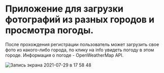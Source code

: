 # Приложение для загрузки фотографий из разных городов и просмотра погоды.

После прохождения регистрации пользователь может загрузить свое фото из какого-либо города, по клику на info увидеть погоду в этом городе. 
Информация о погоде - OpenWeatherMap API.

![Запись экрана 2021-07-29 в 17 58 48](https://user-images.githubusercontent.com/81704613/127516119-7948a6a3-dfbc-4e6e-bad4-b8580fc00917.gif)
